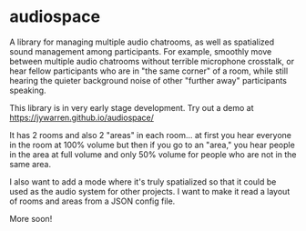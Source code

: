 # audiospace

A library for managing multiple audio chatrooms, as well as spatialized sound management among participants. For example, smoothly move between multiple audio chatrooms without terrible microphone crosstalk, or hear fellow participants who are in "the same corner" of a room, while still hearing the quieter background noise of other "further away" participants speaking.

This library is in very early stage development. Try out a demo at https://jywarren.github.io/audiospace/

It has 2 rooms and also 2 "areas" in each room... at first you hear everyone in the room at 100% volume but then if you go to an "area," you hear people in the area at full volume and only 50% volume for people who are not in the same area. 

I also want to add a mode where it's truly spatialized so that it could be used as the audio system for other projects. I want to make it read a layout of rooms and areas from a JSON config file. 

More soon!
